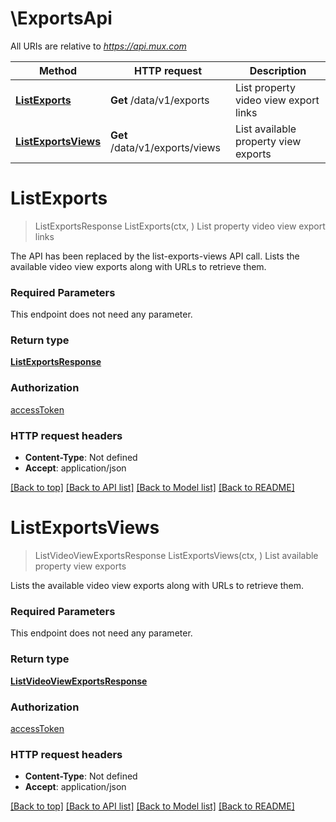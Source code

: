 # \ExportsApi

All URIs are relative to *https://api.mux.com*

Method | HTTP request | Description
------------- | ------------- | -------------
[**ListExports**](ExportsApi.md#ListExports) | **Get** /data/v1/exports | List property video view export links
[**ListExportsViews**](ExportsApi.md#ListExportsViews) | **Get** /data/v1/exports/views | List available property view exports


# **ListExports**
> ListExportsResponse ListExports(ctx, )
List property video view export links

The API has been replaced by the list-exports-views API call.  Lists the available video view exports along with URLs to retrieve them. 

### Required Parameters
This endpoint does not need any parameter.

### Return type

[**ListExportsResponse**](ListExportsResponse.md)

### Authorization

[accessToken](../README.md#accessToken)

### HTTP request headers

 - **Content-Type**: Not defined
 - **Accept**: application/json

[[Back to top]](#) [[Back to API list]](../README.md#documentation-for-api-endpoints) [[Back to Model list]](../README.md#documentation-for-models) [[Back to README]](../README.md)

# **ListExportsViews**
> ListVideoViewExportsResponse ListExportsViews(ctx, )
List available property view exports

Lists the available video view exports along with URLs to retrieve them.

### Required Parameters
This endpoint does not need any parameter.

### Return type

[**ListVideoViewExportsResponse**](ListVideoViewExportsResponse.md)

### Authorization

[accessToken](../README.md#accessToken)

### HTTP request headers

 - **Content-Type**: Not defined
 - **Accept**: application/json

[[Back to top]](#) [[Back to API list]](../README.md#documentation-for-api-endpoints) [[Back to Model list]](../README.md#documentation-for-models) [[Back to README]](../README.md)

